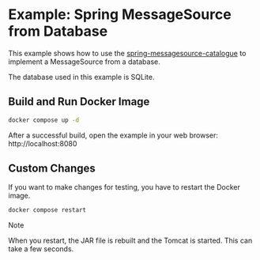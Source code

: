 # Example: Spring MessageSource from Database

This example shows how to use the [spring-messagesource-catalogue](https://github.com/alaugks/spring-messagesource-catalog) to implement a MessageSource from a database.

The database used in this example is SQLite.

## Build and Run Docker Image

```bash
docker compose up -d
```

After a successful build, open the example in your web browser: http://localhost:8080

## Custom Changes

If you want to make changes for testing, you have to restart the Docker image.

```bash
docker compose restart
```

> [!NOTE]  
> When you restart, the JAR file is rebuilt and the Tomcat is started. This can take a few seconds.
